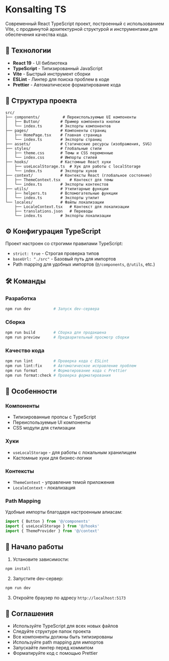 # Konsalting TS

Современный React TypeScript проект, построенный с использованием Vite, с продвинутой архитектурной структурой и инструментами для обеспечения качества кода.

## 🚀 Технологии

- **React 19** - UI библиотека
- **TypeScript** - Типизированный JavaScript
- **Vite** - Быстрый инструмент сборки
- **ESLint** - Линтер для поиска проблем в коде
- **Prettier** - Автоматическое форматирование кода

## 📁 Структура проекта

```
src/
├── components/          # Переиспользуемые UI компоненты
│   ├── Button/         # Пример компонента кнопки
│   └── index.ts        # Экспорты компонентов
├── pages/              # Компоненты страниц
│   ├── HomePage.tsx    # Главная страница
│   └── index.ts        # Экспорты страниц
├── assets/             # Статические ресурсы (изображения, SVG)
├── styles/             # Глобальные стили
│   ├── theme.css       # Темы и CSS переменные
│   └── index.css       # Импорты стилей
├── hooks/              # Кастомные React хуки
│   ├── useLocalStorage.ts  # Хук для работы с localStorage
│   └── index.ts        # Экспорты хуков
├── context/            # Контексты React (глобальное состояние)
│   ├── ThemeContext.tsx    # Контекст для темы
│   └── index.ts        # Экспорты контекстов
├── utils/              # Утилитарные функции
│   ├── helpers.ts      # Вспомогательные функции
│   └── index.ts        # Экспорты утилит
└── locales/            # Файлы локализации
    ├── LocaleContext.tsx   # Контекст для локализации
    ├── translations.json   # Переводы
    └── index.ts        # Экспорты локализации
```

## ⚙️ Конфигурация TypeScript

Проект настроен со строгими правилами TypeScript:

- `strict: true` - Строгая проверка типов
- `baseUrl: "./src"` - Базовый путь для импортов
- Path mapping для удобных импортов (`@/components`, `@/utils`, etc.)

## 🛠️ Команды

### Разработка
```bash
npm run dev          # Запуск dev-сервера
```

### Сборка
```bash
npm run build        # Сборка для продакшена
npm run preview      # Предварительный просмотр сборки
```

### Качество кода
```bash
npm run lint         # Проверка кода с ESLint
npm run lint:fix     # Автоматическое исправление проблем
npm run format       # Форматирование кода с Prettier
npm run format:check # Проверка форматирования
```

## 🎨 Особенности

### Компоненты
- Типизированные пропсы с TypeScript
- Переиспользуемые UI компоненты
- CSS модули для стилизации

### Хуки
- `useLocalStorage` - для работы с локальным хранилищем
- Кастомные хуки для бизнес-логики

### Контексты
- `ThemeContext` - управление темой приложения
- `LocaleContext` - локализация

### Path Mapping
Удобные импорты благодаря настроенным алиасам:
```typescript
import { Button } from '@/components'
import { useLocalStorage } from '@/hooks'
import { ThemeProvider } from '@/context'
```

## 🌟 Начало работы

1. Установите зависимости:
```bash
npm install
```

2. Запустите dev-сервер:
```bash
npm run dev
```

3. Откройте браузер по адресу `http://localhost:5173`

## 📝 Соглашения

- Используйте TypeScript для всех новых файлов
- Следуйте структуре папок проекта
- Все компоненты должны быть типизированы
- Используйте path mapping для импортов
- Запускайте линтер перед коммитом
- Форматируйте код с помощью Prettier
